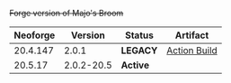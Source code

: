 ~~Forge version of Majo's Broom~~


| Neoforge | Version    | Status | Artifact                                                                      |
|----------|------------|--------|-------------------------------------------------------------------------------|
| 20.4.147  | 2.0.1      | **LEGACY** | [Action Build](https://github.com/sheng-ri/majobroom/actions/runs/8593577575) |
| 20.5.17   | 2.0.2-20.5 | **Active** |                                                                               |